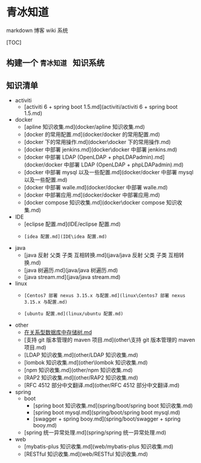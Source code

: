 # 青冰知道

markdown 博客 wiki 系统

[TOC]

## 构建一个 `青冰知道 ` 知识系统

## 知识清单

+ activiti
  +   [activiti 6 + spring boot 1.5.md](activiti/activiti 6 + spring boot 1.5.md) 
+ docker
  +    [apline 知识收集.md](docker/apline 知识收集.md) 
  +   [docker 的常用配置.md](docker/docker 的常用配置.md) 
  +   [docker 下的常用操作.md](docker\docker 下的常用操作.md) 
  +    [docker 中部署 jenkins.md](docker\docker 中部署 jenkins.md) 
  +   [docker 中部署 LDAP (OpenLDAP + phpLDAPadmin).md](docker/docker 中部署 LDAP (OpenLDAP + phpLDAPadmin).md)
  +   [docker 中部署 mysql 以及一些配置.md](docker/docker 中部署 mysql 以及一些配置.md) 
  +   [docker 中部署 walle.md](docker/docker 中部署 walle.md) 
  +   [docker 中部署应用.md](docker/docker 中部署应用.md) 
  +    [docker compose 知识收集.md](docker\docker compose 知识收集.md) 
+ IDE
  +    [eclipse 配置.md](IDE/eclipse 配置.md) 
  +     [idea 配置.md](IDE\idea 配置.md) 
+ java
  +  [java 反射 父类 子类 互相转换.md](java/java 反射 父类 子类 互相转换.md) 
  +  [java 树遍历.md](java/java 树遍历.md) 
  +  [java stream.md](java/java stream.md) 
+ linux
  +     [Centos7 部署 nexus 3.15.x 与配置.md](linux\Centos7 部署 nexus 3.15.x 与配置.md) 
  +     [ubuntu 配置.md](linux/ubuntu 配置.md) 
+ other
  +  [在关系型数据库中存储树.md](other/在关系型数据库中存储树.md) 
  +   [支持 git 版本管理的 maven 项目.md](other\支持 git 版本管理的 maven 项目.md) 
  + [LDAP 知识收集.md](other/LDAP 知识收集.md)  
  +  [lombok 知识收集.md](other\lombok 知识收集.md) 
  + [npm 知识收集.md](other/npm 知识收集.md) 
  + [RAP2 知识收集.md](other/RAP2 知识收集.md) 
  + [RFC 4512 部分中文翻译.md](other/RFC 4512 部分中文翻译.md)
+ spring
  + boot
    +   [spring boot 知识收集.md](spring/boot/spring boot 知识收集.md) 
    +   [spring boot mysql.md](spring/boot/spring boot mysql.md) 
    +   [swagger + spring booy.md](spring/boot/swagger + spring booy.md) 
  +  [spring 统一异常处理.md](spring/spring 统一异常处理.md) 
+ web
  +   [mybatis-plus 知识收集.md](web/mybatis-plus 知识收集.md) 
  +  [RESTful 知识收集.md](web/RESTful 知识收集.md) 